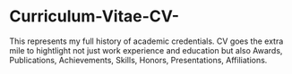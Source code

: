 # Curriculum-Vitae-CV-
This represents my full history of academic credentials. CV goes the extra mile to hightlight not just work experience and education but also Awards, Publications, Achievements, Skills, Honors, Presentations, Affiliations.
